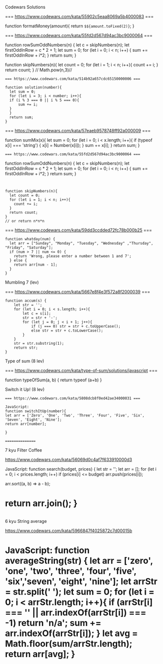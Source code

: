 Codewars Solutions

=== https://www.codewars.com/kata/55902c5eaa8069a5b4000083 ===

function formatMoney(amount){
return `$${amount.toFixed(2)}`;
}

=== https://www.codewars.com/kata/55fd2d567d94ac3bc9000064 ===

function rowSumOddNumbers(n) {
  let c = skipNumbers(n);
  let firstOddInRow = c * 2 + 1;
  let sum = 0;
  for (let i = 0; i < n; i++) {
  sum += firstOddInRow + i*2;
  }
  return sum;
}

function skipNumbers(n){
  let count = 0;
  for (let i = 1; i < n; i++){
    count += i;
  }
  return count;
}
// Math.pow(n,3)//

```
=== https://www.codewars.com/kata/514b92a657cdc65150000006 ===

function solution(number){
  let sum = 0;
  for (let i = 3; i < number; i++){
  if (i % 3 === 0 || i % 5 === 0){
      sum += i;
  }
  }
  return sum;
}
```
=== https://www.codewars.com/kata/57eaeb9578748ff92a000009 ===

function sumMix(x){
let sum = 0;
  for (let i = 0; i < x.length; i++){
    if (typeof x[i] === 'string') {
    x[i] = Number(x[i]);
    }
  sum += x[i];
  }
return sum;
}
```
=== https://www.codewars.com/kata/55fd2d567d94ac3bc9000064 ===
```
function rowSumOddNumbers(n) {
  let c = skipNumbers(n);
  let firstOddInRow = c * 2 + 1;
  let sum = 0;
  for (let i = 0; i < n; i++) {
  sum += firstOddInRow + i*2;
  }
  return sum;
}
```


function skipNumbers(n){
  let count = 0;
  for (let i = 1; i < n; i++){
    count += i;
  }
  return count;
}
// or return n*n*n
```
=== https://www.codewars.com/kata/59dd3ccdded72fc78b000b25 ===
```
function whatday(num) {
  let arr = ["Sunday", "Monday", "Tuesday", "Wednesday" ,"Thursday", "Friday", "Saturday"];
  if (num > 7 || num <= 0) {
    return 'Wrong, please enter a number between 1 and 7';
  } else {
    return arr[num - 1];
  }
}

````
Mumbling 7 (lev)

=== https://www.codewars.com/kata/5667e8f4e3f572a8f2000039 ===
```
function accum(s) {
    let str = '';
    for (let i = 0; i < s.length; i++){
        let c = s[i];
        str = str + '-';
        for (let j = 0; j < i + 1; j++){
            if (j === 0) str = str + c.toUpperCase();
            else str = str + c.toLowerCase();
        }
    }
    str = str.substring(1);
    return str;
}
```
Type of sum (8 lev)

=== https://www.codewars.com/kata/type-of-sum/solutions/javascript ===

function typeOfSum(a, b) {
  return typeof (a+b)
}


Switch it Up! (8 lev)
```
=== https://www.codewars.com/kata/5808dcb8f0ed42ae34000031 ===

JavaScript:
function switchItUp(number){
let arr = ['Zero', 'One', 'Two', 'Three', 'Four', 'Five', 'Six', 'Seven', 'Eight', 'Nine'];
return arr[number];

}

==============
```
7 kyu
Filter Coffee

https://www.codewars.com/kata/56069d0c4af7f633910000d3

JavaScript:
function search(budget, prices) {
let str = '';
let arr = [];
for (let i = 0; i < prices.length; i++)
  if (prices[i] <= budget) arr.push(prices[i]);

arr.sort((a, b) =>  a - b);

return arr.join();
}
=================
```
```
6 kyu
String average

https://www.codewars.com/kata/5966847f4025872c7d00015b

JavaScript:
function averageString(str) {
  let arr = ['zero', 'one', 'two', 'three', 'four', 'five', 'six','seven', 'eight', 'nine'];
  let arrStr = str.split(' ');
  let sum = 0;
  for (let i = 0; i < arrStr.length; i++){
    if (arrStr[i] === '' || arr.indexOf(arrStr[i]) === -1) return 'n/a';
    sum += arr.indexOf(arrStr[i]);
  }
  let avg = Math.floor(sum/arrStr.length);
  return arr[avg];
}
=======================
```


